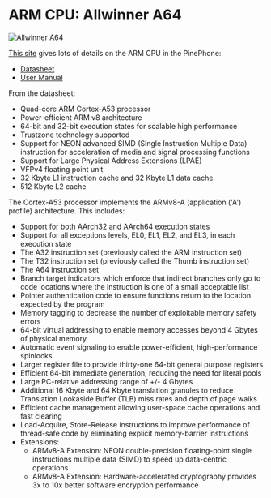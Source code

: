 # ARM CPU: Allwinner A64

![Allwinner A64](https://linux-sunxi.org/images/5/5c/A64_SoC.jpg)

[This site](https://linux-sunxi.org/A64) gives lots of details on the ARM CPU in the PinePhone:

* [Datasheet](http://files.pine64.org/doc/datasheet/pine64/A64_Datasheet_V1.1.pdf) 
* [User Manual](http://files.pine64.org/doc/datasheet/pine64/Allwinner_A64_User_Manual_V1.0.pdf) 

From the datasheet:

* Quad-core ARM Cortex-A53 processor
* Power-efficient ARM v8 architecture
* 64-bit and 32-bit execution states for scalable high performance
* Trustzone technology supported
* Support for NEON advanced SIMD (Single Instruction Multiple Data) instruction for acceleration of media and signal processing functions
* Support for Large Physical Address Extensions (LPAE)
* VFPv4 floating point unit
* 32 Kbyte L1 instruction cache and 32 Kbyte L1 data cache
* 512 Kbyte L2 cache

The Cortex-A53 processor implements the ARMv8-A (application ('A') profile) architecture.  This includes:

* Support for both AArch32 and AArch64 execution states
* Support for all exceptions levels, EL0, EL1, EL2, and EL3, in each execution state
* The A32 instruction set (previously called the ARM instruction set)
* The T32 instruction set (previously called the Thumb instruction set)
* The A64 instruction set
* Branch target indicators which enforce that indirect branches only go to code locations where the instruction is one of a small acceptable list
* Pointer authentication code to ensure functions return to the location expected by the program
* Memory tagging to decrease the number of exploitable memory safety errors
* 64-bit virtual addressing to enable memory accesses beyond 4 Gbytes of physical memory
* Automatic event signaling to enable power-efficient, high-performance spinlocks
* Larger register file to provide thirty-one 64-bit general purpose registers
* Efficient 64-bit immediate generation, reducing the need for literal pools
* Large PC-relative addressing range of +/- 4 Gbytes
* Additional 16 Kbyte and 64 Kbyte translation granules to reduce Translation Lookaside Buffer (TLB) miss rates and depth of page walks
* Efficient cache management allowing user-space cache operations and fast clearing
* Load-Acquire, Store-Release instructions to improve performance of thread-safe code by eliminating explicit memory-barrier instructions
* Extensions:
  * ARMv8-A Extension: NEON double-precision floating-point single instructions multiple data (SIMD) to speed up data-centric operations
  * ARMv8-A Extension: Hardware-accelerated cryptography provides 3x to 10x better software encryption performance